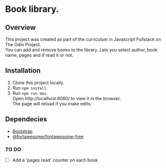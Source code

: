 # Book library.
## Overview
This project was created as part of the curriculum in Javascript Fullstack on The Odin Project.</br>
You can add and remove books to the library. Lets you select author, book name, pages and if read it or not.

## Installation

1. Clone this project locally.
2. Run `npm install`.
3. Run `npm run dev`. </br>
 Open http://localhost:8080/ to view it in the browser. </br>
 The page will reload if you make edits.

## Dependecies
* [Bootstrap](https://getbootstrap.com/)
* [@fortawesome/fontawesome-free](https://fontawesome.com/how-to-use/on-the-web/setup/using-package-managers)

### TO DO
- [ ] Add a 'pages read' counter on each book
